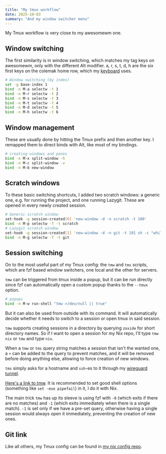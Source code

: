 ```yaml
---
title: "My tmux workflow"
date: 2025-10-03
summary: "And my window switcher menu"
---
```


My Tmux workflow is very close to my awesomewm one.

## Window switching

The first similarity is in window switching, which matches my tag keys on awesomewm, only with the different Alt modifier. a, r, s, t, d, h are the six first keys on the colemak home row, which my [keyboard](../triboard/) uses.

```sh
# Window switching (by index)
set -g base-index 1
bind -n M-a selectw -t 1
bind -n M-r selectw -t 2
bind -n M-s selectw -t 3
bind -n M-t selectw -t 4
bind -n M-d selectw -t 5
bind -n M-h selectw -t 6
```

## Window management

These are usually done by hitting the Tmux prefix and then another key. I remapped them to direct binds with Alt, like most of my bindings.

```sh
# creating windows and panes
bind -n M-x split-window -h
bind -n M-c split-window -v
bind -n M-b new-window
```

## Scratch windows

To these basic switching shortcuts, I added two scratch windows: a generic one, e.g. for running the project, and one running Lazygit. These are opened in every newly created session.

```sh
# Generic scratch window
set-hook -g session-created[0] 'new-window -d -n scratch -t 100'
bind -n M-p selectw -T -t scratch
# Lazygit scratch window
set-hook -g session-created[1] 'new-window -d -n git -t 101 sh -c "while true; do lazygit; done"'
bind -n M-g selectw -T -t git
```

## Session switching

On to the most useful part of my Tmux config: the `tmw` and `tms` scripts, which are fzf based window switchers, one local and the other for servers.

`tmw` can be triggered from tmux inside a popup, but it can be run directly since fzf can automatically open a custom popup thanks to the `--tmux` option.

```sh
# popups
bind -n M-w run-shell "tmw >/dev/null || true"
```

But it can also be used from outside with its command. It will automatically decide whether it needs to switch to a session or open tmux in said session.

`tmw` supports creating sessions in a directory by querying `zoxide` for short directory names. So if I want to open a session for my Nix repo, I'll type `tmw nix` or `tmw` and type `nix`.

When a `tmw` or `tms` query string matches a session that isn't the wanted one, a `+` can be added to the query to prevent matches, and it will be removed before doing anything else, allowing to force creation of new windows.

`tms` simply asks for a hostname and `ssh`-es to it through my [wireguard tunnel](../wireguard_namespace/).

[Here's a link to tmw](https://git.sr.ht/~tarneo/nix/tree/main/item/hm/tmux/tmw.sh). It is recommended to set good shell options (something like `set -euo pipefail`) in it, I do it with Nix.

The main trick `tmw` has up its sleeve is using fzf with `-0` (which exits if there are no matches) and `-1` (which exits immediately when there is a single match). `-1` is set only if we have a pre-set query, otherwise having a single session would always open it immediately, preventing the creation of new ones.

## Git link

Like all others, my Tmux config can be found in [my nix config repo](https://git.sr.ht/~tarneo/nix/tree/main/item/hm/tmux).
